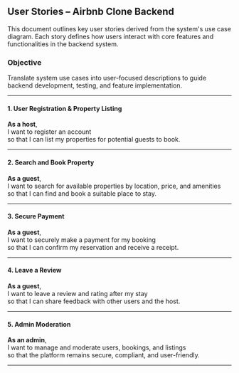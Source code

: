## User Stories – Airbnb Clone Backend

This document outlines key user stories derived from the system's use case diagram. Each story defines how users interact with core features and functionalities in the backend system.

### Objective

Translate system use cases into user-focused descriptions to guide backend development, testing, and feature implementation.

---

#### 1. User Registration & Property Listing

**As a host**,  
I want to register an account  
so that I can list my properties for potential guests to book.

---

#### 2. Search and Book Property

**As a guest**,  
I want to search for available properties by location, price, and amenities  
so that I can find and book a suitable place to stay.

---

#### 3. Secure Payment

**As a guest**,  
I want to securely make a payment for my booking  
so that I can confirm my reservation and receive a receipt.

---

#### 4. Leave a Review

**As a guest**,  
I want to leave a review and rating after my stay  
so that I can share feedback with other users and the host.

---

#### 5. Admin Moderation

**As an admin**,  
I want to manage and moderate users, bookings, and listings  
so that the platform remains secure, compliant, and user-friendly.

---
